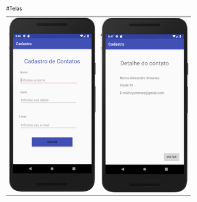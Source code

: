 #Telas

<table>
  <tr>
    <td><img src="https://github.com/alexandreximenes/up/blob/master/Cadastro/img/cadastro.PNG" alt="Tela de cadastro"></td>
    <td><img src="https://github.com/alexandreximenes/up/blob/master/Cadastro/img/detalhe.PNG" alt="Tela de cadastro"></td>
  </tr>
</table>



